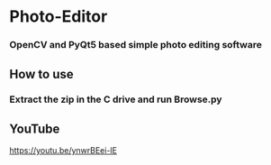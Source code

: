 # Photo-Editor
### OpenCV and PyQt5 based simple photo editing software
## How to use
### Extract the zip in the C drive and run Browse.py
## YouTube
https://youtu.be/ynwrBEei-lE

